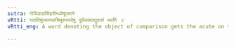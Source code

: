 ```yaml
---
sutra: गोबिडालसिंहसैन्धवेषूपमाने
vRtti: गवादिषूपमानवाचिषूत्तरपदेषु पूर्वपदमाद्युदात्तं भवति ॥
vRtti_eng: A word denoting the object of comparison gets the acute on the first syllable when standing before गो, बिडाल, सिंह, and सैन्धव ॥

---
```

